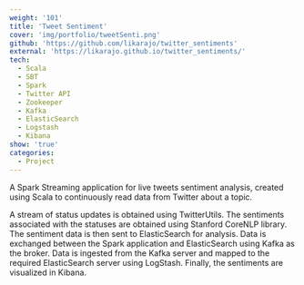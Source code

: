 ```yaml
---
weight: '101'
title: 'Tweet Sentiment'
cover: 'img/portfolio/tweetSenti.png'
github: 'https://github.com/likarajo/twitter_sentiments'
external: 'https://likarajo.github.io/twitter_sentiments/'
tech:
  - Scala
  - SBT
  - Spark
  - Twitter API
  - Zookeeper
  - Kafka
  - ElasticSearch
  - Logstash
  - Kibana
show: 'true'
categories:
  - Project
---
```


A Spark Streaming application for live tweets sentiment analysis, created using Scala to continuously read data from Twitter about a topic. 
<!--more-->
A stream of status updates is obtained using TwitterUtils.
The sentiments associated with the statuses are obtained using Stanford CoreNLP library.
The sentiment data is then sent to ElasticSearch for analysis. 
Data is exchanged between the Spark application and ElasticSearch using Kafka as the broker. 
Data is ingested from the Kafka server and mapped to the required ElasticSearch server using LogStash. 
Finally, the sentiments are visualized in Kibana.
